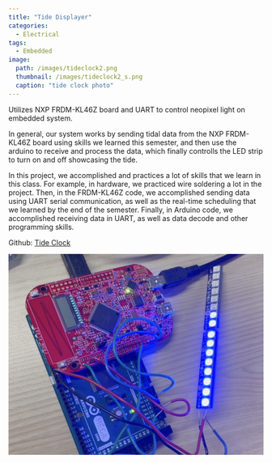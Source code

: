 ```yaml
---
title: "Tide Displayer"
categories:
  - Electrical
tags:
  - Embedded
image: 
  path: /images/tideclock2.png
  thumbnail: /images/tideclock2_s.png
  caption: "tide clock photo"
---
```


Utilizes NXP FRDM-KL46Z board and UART to control neopixel light on embedded system.

In general, our system works by sending tidal data from the NXP FRDM-KL46Z board using skills we learned this semester, and then use the arduino to receive and process the data, which finally controlls the LED strip to turn on and off showcasing the tide.

In this project, we accomplished and practices a lot of skills that we learn in this class. For example, in hardware, we practiced wire soldering a lot in the project. Then, in the FRDM-KL46Z code, we accomplished sending data using UART serial communication, as well as the real-time scheduling that we learned by the end of the semester. Finally, in Arduino code, we accomplished receiving data in UART, as well as data decode and other programming skills.

Github: <a href="https://pages.github.coecis.cornell.edu/ece3140-sp2023/jnl77-sy625-xf37/">Tide Clock</a>

![Tideclock](/images/tideclock2.png)
